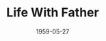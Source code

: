 ---
title: Life With Father
date: 1959-05-27
opening_date: 1959-05-27
closing_date: 1959-06-06
layout: productions
playbill:
Theatre: Theatre Jacksonville
Venue: Little Theatre
cast:
- Annie: Barbara Sellers
- Vinnie: Peggy Gift
- Clarence: Dick Wright
- John: Rusty Bridges
- Whitney: Christopher Root
- Harlan: Si Newman
- Father: Erd Wilson, Jr.
- Margaret: Virginia Swenson
- Cora: Sarah McConnell
- Mary Skinner: Diane Shackleton
- Rev. Dr. Lloyd: Charles Doyal
- Delia: Susan Massey
- Nora: Marie Logan
- Dr. Humphreys: Art Logan
- Dr. Somers: Monte Shanks
- Maggie: Mary Kilpatrick
crew:
- Designer and Director: Maurice Geoffrey
- Stage Manager: Glenn H. Logan
- book-holder: Susan Massey
- Lighting:
  - Bob Kornegay
  - Norman Howard
  - Frances Andrews
- Sound Effects:
  - Dorothy Massey
  - Eldene Moulton
- Properties:
  - Dorothy Portnoy
  - Pat Jones
  - Gayle Swymer
  - Louise Lee
  - Marie Logan
  - Barbara Sellers
  - Mary Kilpatrick
  - Sue Henderson
- Wardrobe:
  - Doris Edwards
  - Anna Chaisson
- Make-Up:
  - Polly Clendening
  - Elmo Lehman
  - Beverly Fink
  - Linda Davis
  - Kathy Dunham
  - Abbey I. Fink
- Scenery:
  - Frank Ridge
  - Mark Harris
  - Joe Sloan
  - Florence Seymour
  - Buzzy Klausner
  - Bunni Thornhill
  - Art Logan
  - Glenn H. Logan
  - Marie Logan
  - Bob Kornegay
  - Thelma Mayeron
  - Gayle Swymer
  - Mary Kilpatrick
  - Sylvester Scotti
  - Chuck Doyal
  - Dave Adams
  - Norman Howard
orchestra:
---